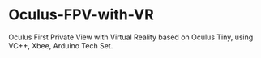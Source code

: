 Oculus-FPV-with-VR
==================

Oculus First Private View with Virtual Reality based on Oculus Tiny, using VC++, Xbee, Arduino Tech Set.
